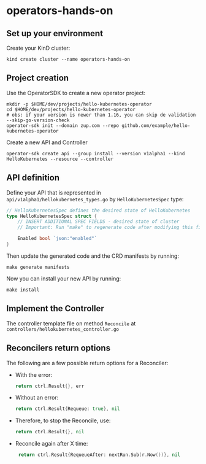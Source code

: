 # operators-hands-on

## Set up your environment

Create your KinD cluster:
```shell
kind create cluster --name operators-hands-on
```

## Project creation

Use the OperatorSDK to create a new operator project:
```shell
mkdir -p $HOME/dev/projects/hello-kubernetes-operator
cd $HOME/dev/projects/hello-kubernetes-operator
# obs: if your version is newer than 1.16, you can skip de validation --skip-go-version-check
operator-sdk init --domain zup.com --repo github.com/example/hello-kubernetes-operator
```

Create a new API and Controller
```shell
operator-sdk create api --group install --version v1alpha1 --kind HelloKubernetes --resource --controller
```

## API definition

Define your API that is represented in `api/v1alpha1/hellokubernetes_types.go` by `HelloKubernetesSpec` type:
```go
// HelloKubernetesSpec defines the desired state of HelloKubernetes
type HelloKubernetesSpec struct {
	// INSERT ADDITIONAL SPEC FIELDS - desired state of cluster
	// Important: Run "make" to regenerate code after modifying this file

	Enabled bool `json:"enabled"`
}
```

Then update the generated code and the CRD manifests by running:
```shell
make generate manifests
```

Now you can install your new API by running:
```shell
make install
```

## Implement the Controller

The controller template file on method `Reconcile` at `controllers/hellokubernetes_controller.go`

## Reconcilers return options

The following are a few possible return options for a Reconciler:

-   With the error:
    ```go
    return ctrl.Result{}, err
    ```

-   Without an error:
    ```go
    return ctrl.Result{Requeue: true}, nil
    ```

-   Therefore, to stop the Reconcile, use:

    ```go
    return ctrl.Result{}, nil
    ```

-   Reconcile again after X time:

    ```go
     return ctrl.Result{RequeueAfter: nextRun.Sub(r.Now())}, nil
    ```